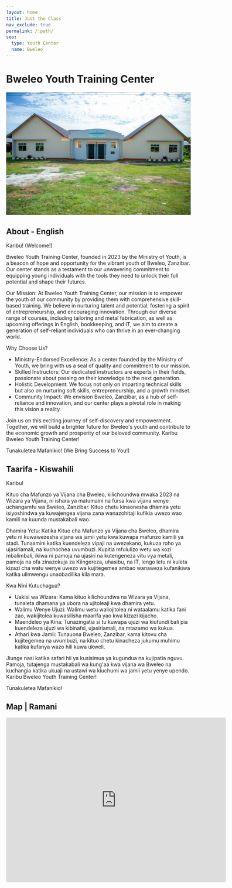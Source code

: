 ```yaml
---
layout: home
title: Just the Class
nav_exclude: true
permalink: /:path/
seo:
  type: Youth Center
  name: Bweleo
---
```

# Bweleo Youth Training Center

![Youth Training Center Exterior](assets/images/bytc_1.JPG)

## About - English
Karibu! (Welcome!)

Bweleo Youth Training Center, founded in 2023 by the Ministry of Youth, is a beacon of hope and opportunity for the vibrant youth of Bweleo, Zanzibar. Our center stands as a testament to our unwavering commitment to equipping young individuals with the tools they need to unlock their full potential and shape their futures.

Our Mission:
At Bweleo Youth Training Center, our mission is to empower the youth of our community by providing them with comprehensive skill-based training. We believe in nurturing talent and potential, fostering a spirit of entrepreneurship, and encouraging innovation. Through our diverse range of courses, including tailoring and metal fabrication, as well as upcoming offerings in English, bookkeeping, and IT, we aim to create a generation of self-reliant individuals who can thrive in an ever-changing world.

Why Choose Us?
- Ministry-Endorsed Excellence: As a center founded by the Ministry of Youth, we bring with us a seal of quality and commitment to our mission.
- Skilled Instructors: Our dedicated instructors are experts in their fields, passionate about passing on their knowledge to the next generation.
- Holistic Development: We focus not only on imparting technical skills but also on nurturing soft skills, entrepreneurship, and a growth mindset.
- Community Impact: We envision Bweleo, Zanzibar, as a hub of self-reliance and innovation, and our center plays a pivotal role in making this vision a reality.

Join us on this exciting journey of self-discovery and empowerment. Together, we will build a brighter future for Bweleo's youth and contribute to the economic growth and prosperity of our beloved community. Karibu Bweleo Youth Training Center!

Tunakuletea Mafanikio! (We Bring Success to You!)

## Taarifa - Kiswahili
Karibu!

Kituo cha Mafunzo ya Vijana cha Bweleo, kilichoundwa mwaka 2023 na Wizara ya Vijana, ni ishara ya matumaini na fursa kwa vijana wenye uchangamfu wa Bweleo, Zanzibar. Kituo chetu kinaonesha dhamira yetu isiyoshindwa ya kuwajengea vijana zana wanazohitaji kufikia uwezo wao kamili na kuunda mustakabali wao.

Dhamira Yetu:
Katika Kituo cha Mafunzo ya Vijana cha Bweleo, dhamira yetu ni kuwawezesha vijana wa jamii yetu kwa kuwapa mafunzo kamili ya stadi. Tunaamini katika kuendeleza vipaji na uwezekano, kukuza roho ya ujasiriamali, na kuchochea uvumbuzi. Kupitia mfululizo wetu wa kozi mbalimbali, ikiwa ni pamoja na ujasiri na kutengeneza vitu vya metali, pamoja na ofa zinazokuja za Kiingereza, uhasibu, na IT, lengo letu ni kuleta kizazi cha watu wenye uwezo wa kujitegemea ambao wanaweza kufanikiwa katika ulimwengu unaobadilika kila mara.

Kwa Nini Kutuchagua?
- Uakisi wa Wizara: Kama kituo kilichoundwa na Wizara ya Vijana, tunaleta dhamana ya ubora na ujitoleaji kwa dhamira yetu.
- Walimu Wenye Ujuzi: Walimu wetu waliojitolea ni wataalamu katika fani zao, wakijitolea kuwasilisha maarifa yao kwa kizazi kijacho.
- Maendeleo ya Kina: Tunazingatia si tu kuwapa ujuzi wa kiufundi bali pia kuendeleza ujuzi wa kibinafsi, ujasiriamali, na mtazamo wa kukua.
- Athari kwa Jamii: Tunauona Bweleo, Zanzibar, kama kitovu cha kujitegemea na uvumbuzi, na kituo chetu kinacheza jukumu muhimu katika kufanya wazo hili kuwa ukweli.

Jiunge nasi katika safari hii ya kusisimua ya kugundua na kujipatia nguvu. Pamoja, tutajenga mustakabali wa kung'aa kwa vijana wa Bweleo na kuchangia katika ukuaji na ustawi wa kiuchumi wa jamii yetu yenye upendo. Karibu Bweleo Youth Training Center!

Tunakuletea Mafanikio!

## Map | Ramani

<iframe src="https://www.google.com/maps/embed?pb=!1m18!1m12!1m3!1d3965.7324218509575!2d39.28858997590714!3d-6.2988493116492394!2m3!1f0!2f0!3f0!3m2!1i1024!2i768!4f13.1!3m3!1m2!1s0x185cdfc67190a563%3A0x6dfaa1ed6cb8f7bf!2sBweleo!5e0!3m2!1sen!2stz!4v1696322554589!5m2!1sen!2stz" width="600" height="450" style="border:0;" allowfullscreen="" loading="lazy" referrerpolicy="no-referrer-when-downgrade"></iframe>
